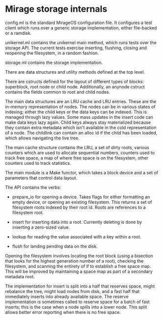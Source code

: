 # Mirage storage internals

config.ml is the standard MirageOS configuration file. It configures a test
client which runs over a generic storage implementation, either file-backed or
a ramdisk.

unikernel.ml contains the unikernel main method, which runs tests over the
storage API. The current tests exercise inserting, flushing, closing and
reopening the filesystem, in a random fashion.

storage.ml contains the storage implementation.

There are data structures and utility methods defined at the top level.

There are cstructs defined for the layout of different types of blocks:
superblock, root node or child node. Additionally, an anynode cstruct contains
the fields common to root and child nodes.

The main data structures are an LRU cache and LRU entries. These are the
in-memory representation of nodes. The nodes can be in various states of
indexing; either the child keys or the data keys can be indexed. This is
managed through lazy values. Some mass updates in the insert code can make data
keys lazy again. Child keys always stay materialized because they contain extra
metadata which isn't available in the cold representation of a node. The
childlink can contain an alloc id if the child has been loaded, which allows
navigating the live tree.

The main cache structure contains the LRU, a set of dirty roots, various
counters which are used to allocate sequential numbers, counters used to track
free space, a map of where free space is on the filesystem, other counters used
to track statistics.

The main module is a Make functor, which takes a block device and a set of
parameters that control data layout.

The API contains the verbs:

- prepare_io for opening a device. Takes flags for either formatting an empty
device, or opening an existing filesystem. This returns a set of filesystem
roots indexed by their root id. Roots are references to a filesystem root.

- insert for inserting data into a root. Currently deleting is done by
inserting a zero-sized value.

- lookup for reading the value associated with a key within a root.

- flush for landing pending data on the disk.

Opening the filesystem involves locating the root block (using a bisection that
looks for the highest generation number of a root), checking the filesystem,
and scanning the entirety of if to establish a free space map. This will be
improved by maintaining a space map as part of a secondary metadata root.

The implementation for insert is split into a half that reserves space, might
rebalance the tree, might load nodes from disk, and a fast half that
immediately inserts into already available space. The reserve implementation is
sometimes called to reserve space for a batch of fast inserts; this is the case
when a node spills into a lower node. This split allows better error reporting
when there is no free space.



